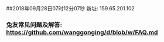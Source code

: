 ##2018年09月28日07时12分07秒 新址: 159.65.201.102
### 兔友常见问题及解答: https://github.com/wanggonging/d/blob/w/FAQ.md

